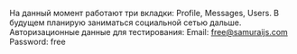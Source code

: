 На данный момент работают три вкладки: Profile, Messages, Users. 
В будущем планирую заниматься социальной сетью дальше.
Авторизационные данные для тестирования:
Email: free@samuraijs.com
Password: free
